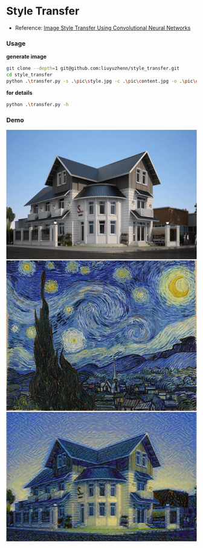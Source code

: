 # Style Transfer
- Reference: [Image Style Transfer Using Convolutional Neural Networks
](https://www.cv-foundation.org/openaccess/content_cvpr_2016/papers/Gatys_Image_Style_Transfer_CVPR_2016_paper.pdf)

### Usage
**generate image**
```sh
git clone --depth=1 git@github.com:liuyuzhenn/style_transfer.git
cd style_transfer
python .\transfer.py -s .\pic\style.jpg -c .\pic\content.jpg -o .\pic\out.jpg
```

**for details**
```sh
python .\transfer.py -h
```

### Demo
<div align=center>
<img src="https://github.com/liuyuzhenn/style_transfer/blob/master/pic/content.jpg" >
</div>

<div align=center>
<img src="https://github.com/liuyuzhenn/style_transfer/blob/master/pic/style.jpg">
</div>

<div align=center>
<img src="https://github.com/liuyuzhenn/style_transfer/blob/master/pic/out.jpg">
</div>